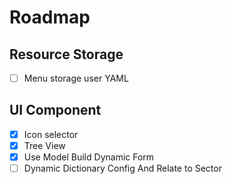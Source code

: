 # Roadmap

## Resource Storage
- [ ] Menu storage user YAML

## UI Component 
- [x] Icon selector
- [x] Tree View
- [x] Use Model Build Dynamic Form 
- [ ] Dynamic Dictionary Config And Relate to Sector